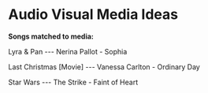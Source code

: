 # Audio Visual Media Ideas

**Songs matched to media:**

Lyra & Pan --- Nerina Pallot - Sophia

Last Christmas \[Movie\] --- Vanessa Carlton - Ordinary Day

Star Wars --- The Strike - Faint of Heart
